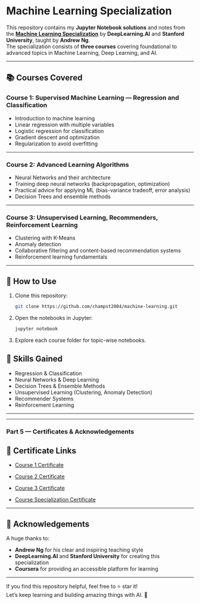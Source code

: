 # Machine Learning Specialization 

This repository contains my **Jupyter Notebook solutions** and notes from the [**Machine Learning Specialization**](https://www.coursera.org/specializations/machine-learning-introduction) by **DeepLearning.AI** and **Stanford University**, taught by **Andrew Ng**.  
The specialization consists of **three courses** covering foundational to advanced topics in Machine Learning, Deep Learning, and AI.

---

## 📚 Courses Covered

### **Course 1: Supervised Machine Learning — Regression and Classification**
- Introduction to machine learning
- Linear regression with multiple variables
- Logistic regression for classification
- Gradient descent and optimization
- Regularization to avoid overfitting

---

### **Course 2: Advanced Learning Algorithms**
- Neural Networks and their architecture
- Training deep neural networks (backpropagation, optimization)
- Practical advice for applying ML (bias-variance tradeoff, error analysis)
- Decision Trees and ensemble methods

---

### **Course 3: Unsupervised Learning, Recommenders, Reinforcement Learning**
- Clustering with K-Means
- Anomaly detection
- Collaborative filtering and content-based recommendation systems
- Reinforcement learning fundamentals

---

## 🚀 How to Use
1. Clone this repository:
   ```bash
   git clone https://github.com/champst2004/machine-learning.git
2. Open the notebooks in Jupyter:
   ```bash
   jupyter notebook
3. Explore each course folder for topic-wise notebooks.

## 🎯 Skills Gained
- Regression & Classification
- Neural Networks & Deep Learning
- Decision Trees & Ensemble Methods
- Unsupervised Learning (Clustering, Anomaly Detection)
- Recommender Systems
- Reinforcement Learning

---


---

### **Part 5 — Certificates & Acknowledgements**

## 📜 Certificate Links
- [Course 1 Certificate](https://www.coursera.org/account/accomplishments/verify/YVFZ39MR6ZR9)
- [Course 2 Certificate](https://www.coursera.org/account/accomplishments/verify/FHZUA760R3NS)
- [Course 3 Certificate](https://www.coursera.org/account/accomplishments/verify/SN811PVSV0GV)

- [Course Specialization Certificate](https://www.coursera.org/account/accomplishments/specialization/BP1MT6N35UGZ)

---

## 📌 Acknowledgements
A huge thanks to:
- **Andrew Ng** for his clear and inspiring teaching style
- **DeepLearning.AI** and **Stanford University** for creating this specialization
- **Coursera** for providing an accessible platform for learning

---

If you find this repository helpful, feel free to ⭐ star it!  
Let’s keep learning and building amazing things with AI. 🚀
